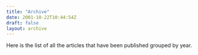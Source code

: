 ```yaml
---
title: "Archive"
date: 2001-10-22T10:44:54Z
draft: false
layout: archive
---
```


Here is the list of all the articles that have been published grouped by year.
